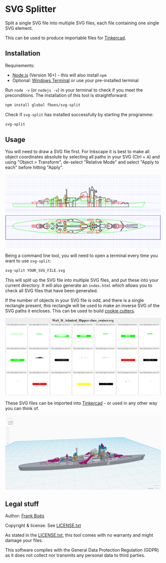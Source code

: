# SVG Splitter

Split a single SVG file into multiple SVG files, each file containing one single SVG element.

This can be used to produce importable files for [Tinkercad](https://www.tinkercad.com/).

## Installation

Requirements:

- [Node.js](https://nodejs.org/en/) (Version 16+) - this will also install `npm`
- Optional: [Windows Terminal](https://apps.microsoft.com/store/detail/windows-terminal/9N0DX20HK701) or use your pre-installed terminal

Run `node -v` (or `nodejs -v`) in your terminal to check if you meet the preconditions. The installation of this tool is straightforward:

```bash
npm install global fboes/svg-split
```

Check if `svg-split` has installed successfully by starting the programme:

```bash
svg-split
```


## Usage

You will need to draw a SVG file first. For Inkscape it is best to make all object coordinates absolute by selecting all paths in your SVG (<key>Ctrl</kbd> + <kbd>A</kbd>) and using  "Object > Transform", de-select "Relative Mode" and select "Apply to each" before hitting "Apply". 

![](docs/hipper-2sideview.png)

Being a command line tool, you will need to open a terminal every time you want to use `svg-split`:

```bash
svg-split YOUR_SVG_FILE.svg
```

This will split up the SVG file into multiple SVG files, and put these into your current directory. It will also generate an `index.html` which allows you to check all SVG files that have been generated.

If the number of objects in your SVG file is odd, and there is a single rectangle present, this rectangle will be used to make an inverse SVG of the SVG paths it encloses. This can be used to build [cookie cutters](https://www.tinkercad.com/blog/tinkertip-hole-vs.-transparent).

![](docs/hipper-cookiecutter.png)

These SVG files can be imported into [Tinkercad](https://www.tinkercad.com/) - or used in any other way you can think of.

![](docs/hipper-tinkercad.png)

## Legal stuff

Author: [Frank Boës](https://3960.org)

Copyright & license: See [LICENSE.txt](LICENSE.txt)

As stated in the [LICENSE.txt](LICENSE.txt), this tool comes with no warranty and might damage your files.

This software complies with the General Data Protection Regulation (GDPR) as it does not collect nor transmits any personal data to third parties.
